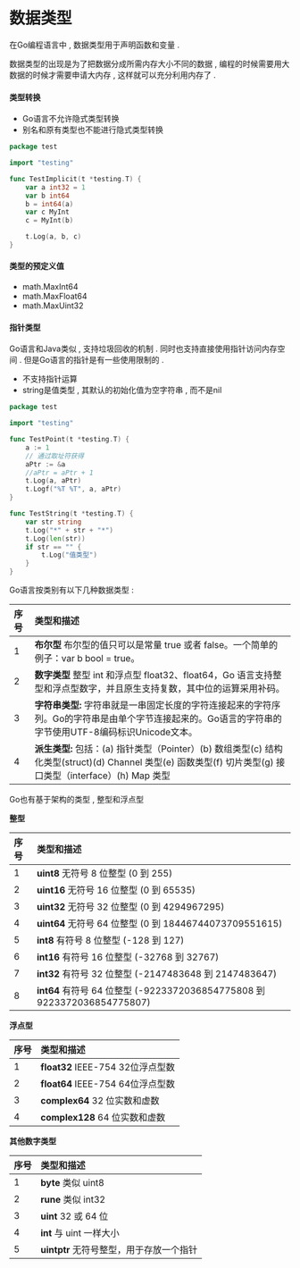 # 数据类型

在Go编程语言中 , 数据类型用于声明函数和变量 .

数据类型的出现是为了把数据分成所需内存大小不同的数据 , 编程的时候需要用大数据的时候才需要申请大内存 , 这样就可以充分利用内存了 .

#### 类型转换

* Go语言不允许隐式类型转换
* 别名和原有类型也不能进行隐式类型转换

```go
package test

import "testing"

func TestImplicit(t *testing.T) {
    var a int32 = 1
    var b int64
    b = int64(a)
    var c MyInt
    c = MyInt(b)

    t.Log(a, b, c)
}
```

#### 类型的预定义值

* math.MaxInt64
* math.MaxFloat64
* math.MaxUint32

#### 指针类型

Go语言和Java类似 , 支持垃圾回收的机制 . 同时也支持直接使用指针访问内存空间 . 但是Go语言的指针是有一些使用限制的 .

* 不支持指针运算
* string是值类型 , 其默认的初始化值为空字符串 , 而不是nil

```go
package test

import "testing"

func TestPoint(t *testing.T) {
    a := 1
    // 通过取址符获得
    aPtr := &a
    //aPtr = aPtr + 1
    t.Log(a, aPtr)
    t.Logf("%T %T", a, aPtr)
}

func TestString(t *testing.T) {
	var str string
	t.Log("*" + str + "*")
	t.Log(len(str))
	if str == "" {
		t.Log("值类型")
	}
}
```

Go语言按类别有以下几种数据类型 :

| 序号 | 类型和描述 |
| :--- | :--- |
| 1 | **布尔型** 布尔型的值只可以是常量 true 或者 false。一个简单的例子：var b bool = true。 |
| 2 | **数字类型** 整型 int 和浮点型 float32、float64，Go 语言支持整型和浮点型数字，并且原生支持复数，其中位的运算采用补码。 |
| 3 | **字符串类型:** 字符串就是一串固定长度的字符连接起来的字符序列。Go的字符串是由单个字节连接起来的。Go语言的字符串的字节使用UTF-8编码标识Unicode文本。 |
| 4 | **派生类型:** 包括：\(a\) 指针类型（Pointer）\(b\) 数组类型\(c\) 结构化类型\(struct\)\(d\) Channel 类型\(e\) 函数类型\(f\) 切片类型\(g\) 接口类型（interface）\(h\) Map 类型 |

Go也有基于架构的类型 , 整型和浮点型

**整型**

| 序号 | 类型和描述 |
| :--- | :--- |
| 1 | **uint8** 无符号 8 位整型 \(0 到 255\) |
| 2 | **uint16** 无符号 16 位整型 \(0 到 65535\) |
| 3 | **uint32** 无符号 32 位整型 \(0 到 4294967295\) |
| 4 | **uint64** 无符号 64 位整型 \(0 到 18446744073709551615\) |
| 5 | **int8** 有符号 8 位整型 \(-128 到 127\) |
| 6 | **int16** 有符号 16 位整型 \(-32768 到 32767\) |
| 7 | **int32** 有符号 32 位整型 \(-2147483648 到 2147483647\) |
| 8 | **int64** 有符号 64 位整型 \(-9223372036854775808 到 9223372036854775807\) |

**浮点型**

| 序号 | 类型和描述 |
| :--- | :--- |
| 1 | **float32** IEEE-754 32位浮点型数 |
| 2 | **float64** IEEE-754 64位浮点型数 |
| 3 | **complex64** 32 位实数和虚数 |
| 4 | **complex128** 64 位实数和虚数 |

**其他数字类型**

| 序号 | 类型和描述 |
| :--- | :--- |
| 1 | **byte** 类似 uint8 |
| 2 | **rune** 类似 int32 |
| 3 | **uint** 32 或 64 位 |
| 4 | **int** 与 uint 一样大小 |
| 5 | **uintptr** 无符号整型，用于存放一个指针 |



